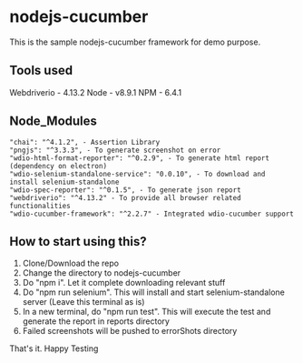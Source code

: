 # nodejs-cucumber
This is the sample nodejs-cucumber framework for demo purpose.
## Tools used
Webdriverio - 4.13.2
Node - v8.9.1
NPM - 6.4.1

## Node_Modules
    "chai": "^4.1.2", - Assertion Library
    "pngjs": "^3.3.3", - To generate screenshot on error
    "wdio-html-format-reporter": "^0.2.9", - To generate html report (dependency on electron)
    "wdio-selenium-standalone-service": "0.0.10", - To download and install selenium-standalone
    "wdio-spec-reporter": "^0.1.5", - To generate json report
    "webdriverio": "^4.13.2" - To provide all browser related functionalities
    "wdio-cucumber-framework": "^2.2.7" - Integrated wdio-cucumber support
 
## How to start using this?
1. Clone/Download the repo
2. Change the directory to nodejs-cucumber
3. Do "npm i". Let it complete downloading relevant stuff
4. Do "npm run selenium". This will install and start selenium-standalone server (Leave this terminal as is)
5. In a new terminal, do "npm run test". This will execute the test and generate the report in reports directory
6. Failed screenshots will be pushed to errorShots directory

That's it. Happy Testing
